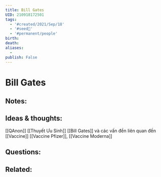 ```yaml
---
title: Bill Gates
UID: 210918172501
tags:
  - '#created/2021/Sep/18'
  - '#seed🥜'
  - '#permanent/people'
birth: 
death: 
aliases:
  - 
publish: False
---
```

# Bill Gates

## Notes:


## Ideas & thoughts:
[[QAnon]]
[[Thuyết Ưu Sinh]]
[[Bill Gates]] và các vấn đền liên quan đến [[Vaccine]] [[Vaccine Pfizer]], [[Vaccine Moderna]]

## Questions:


## Related: